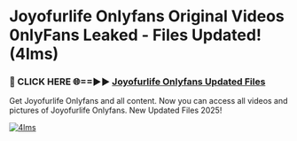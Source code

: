 # Joyofurlife Onlyfans Original Videos 0nlyFans Leaked - Files Updated! (4lms)

<h3>🔴 CLICK HERE 🌐==►► <a href="https://tinyurl.com/ehrbuxhb" rel="nofollow">Joyofurlife Onlyfans Updated Files</a></h3>

Get Joyofurlife Onlyfans and all content. Now you can access all videos and pictures of Joyofurlife Onlyfans. New Updated Files 2025!

[![4lms](https://i.imgur.com/lVYEuWS.gif)](https://tinyurl.com/ehrbuxhb)
